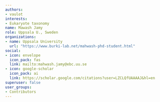```yaml
---
authors:
- vaulot
interests:
- Eukaryote taxonomy
name: Mawash Jamy
role: Uppsala U., Sweden
organizations:
- name: Uppsala University
  url: "https://www.burki-lab.net/mahwash-phd-student.html"
social:
- icon: envelope
  icon_pack: fas
  link: mailto:mahwash.jamy@ebc.uu.se
- icon: google-scholar
  icon_pack: ai
  link: https://scholar.google.com/citations?user=LZCLQfUAAAAJ&hl=en
superuser: false
user_groups:
- Contributors
---
```

